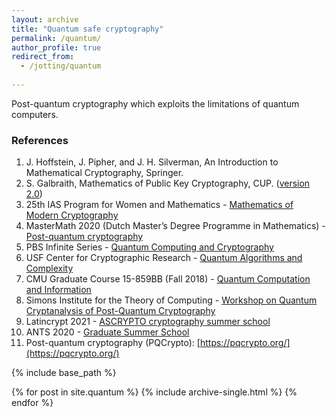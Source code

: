 ```yaml
---
layout: archive
title: "Quantum safe cryptography"
permalink: /quantum/
author_profile: true
redirect_from:
  - /jotting/quantum
  
---
```


Post-quantum cryptography which exploits the limitations of quantum computers.

### References
1. J. Hoffstein, J. Pipher, and J. H. Silverman, An Introduction to Mathematical Cryptography, Springer.
2. S. Galbraith, Mathematics of Public Key Cryptography, CUP. ([version 2.0](https://www.math.auckland.ac.nz/~sgal018/crypto-book/crypto-book.html))
3. 25th IAS Program for Women and Mathematics - [Mathematics of Modern Cryptography](https://www.ias.edu/math/wam/2018)
4. MasterMath 2020 (Dutch Master’s Degree Programme in Mathematics) - [Post-quantum cryptography](https://hyperelliptic.org/tanja/teaching/pqcrypto21/)
5. PBS Infinite Series - [Quantum Computing and Cryptography](https://www.youtube.com/playlist?list=PLa6IE8XPP_gnot4uwqn7BeRJoZcaEsG1D)
6. USF Center for Cryptographic Research - [Quantum Algorithms and Complexity](https://www.usf-crypto.org/mat-4930/)
7. CMU Graduate Course 15-859BB (Fall 2018) - [Quantum Computation and Information](https://www.cs.cmu.edu/~odonnell/quantum18/)
8. Simons Institute for the Theory of Computing - [Workshop on Quantum Cryptanalysis of Post-Quantum Cryptography](https://simons.berkeley.edu/workshops/lattices2020-quantum2020-joint) 
9. Latincrypt 2021 - [ASCRYPTO cryptography summer school](https://www.urosario.edu.co/ascrypto/home/)
10. ANTS 2020 - [Graduate Summer School](https://www.youtube.com/channel/UCuYEpA-S-3wR5lQgkpe-wUw)
11. Post-quantum cryptography (PQCrypto): [https://pqcrypto.org/](https://pqcrypto.org/)

{% include base_path %}


{% for post in site.quantum %}
  {% include archive-single.html %}
{% endfor %}
